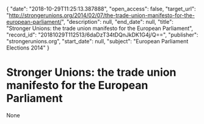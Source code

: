 {
  "date": "2018-10-29T11:25:13.387888", 
  "open_access": false, 
  "target_url": "http://strongerunions.org/2014/02/07/the-trade-union-manifesto-for-the-european-parliament/", 
  "description": null, 
  "end_date": null, 
  "title": "Stronger Unions: the trade union manifesto for the European Parliament", 
  "record_id": "20181029T112513/6daDzT34tDQnJkDK1G4j/Q==", 
  "publisher": "strongerunions.org", 
  "start_date": null, 
  "subject": "European Parliament Elections 2014"
}

# Stronger Unions: the trade union manifesto for the European Parliament

None